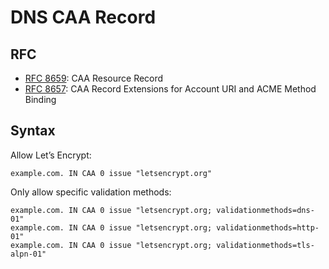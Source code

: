 # DNS CAA Record

## RFC

* [RFC 8659](https://www.rfc-editor.org/rfc/rfc8659): CAA Resource Record
* [RFC 8657](https://www.rfc-editor.org/rfc/rfc8657): CAA Record Extensions for Account URI and ACME Method Binding

## Syntax

Allow Let’s Encrypt:

```shell
example.com. IN CAA 0 issue "letsencrypt.org"
```

Only allow specific validation methods:

```shell
example.com. IN CAA 0 issue "letsencrypt.org; validationmethods=dns-01"
example.com. IN CAA 0 issue "letsencrypt.org; validationmethods=http-01"
example.com. IN CAA 0 issue "letsencrypt.org; validationmethods=tls-alpn-01"
```
